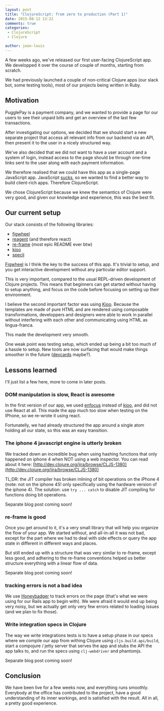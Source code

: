 ```yaml
---
layout: post
title: "ClojureScript: from zero to production (Part 1)"
date: 2015-08-12 13:22
comments: true
categories:
 - ClojureScript
 - Clojure

author: jean-louis
---
```


A few weeks ago, we've released our first user-facing ClojureScript
app. We developped it over the course of couple of months, starting
from scratch.

We had previously launched a couple of non-critical Clojure apps (our
slack bot, some testing tools), most of our projects being written in
Ruby.

<!-- more -->

## Motivation

PugglePay is a payment company, and we wanted to provide a page for
our users to see their unpaid bills and get an overview of the last
few transactions.

After investigating our options, we decided that we should start a new
separate project that access all relevant info from our backend via an
API, then present it to the user in a nicely structured way.

We've also decided that we did not want to have a user account and a
system of login, instead access to the page should be through one-time
links sent to the user along with each payment information.

We therefore realised that we could have this app as a single-page
JavaScript app. JavaScript
[sucks](https://www.destroyallsoftware.com/talks/wat), so we wanted
to find a better way to build client-rich apps. Therefore ClojureScript.

We chose ClojureScript because we knew the semantics of Clojure were
very good, and given our knowledge and experience, this was the best
fit.

## Our current setup

Our stack consists of the following libraries:

 - [figwheel](https://github.com/bhauman/lein-figwheel)
 - [reagent](https://github.com/reagent-project/reagent) (and therefore react)
 - [re-frame](https://github.com/Day8/re-frame) (most epic README ever btw)
 - [kioo](https://github.com/ckirkendall/kioo)
 - [speclj](http://speclj.com/)

[Figwheel](https://github.com/bhauman/lein-figwheel) is I think the
key to the success of this app. It's trivial to setup, and you get
interactive development without any particular editor support.

This is very important, compared to the usual REPL-driven development
of Clojure projects. This means that beginners can get started without
having to setup anything, and focus on the code before focusing on
setting up their environment.

I believe the second important factor was using
[Kioo](https://github.com/ckirkendall/kioo). Because the templates are
made of pure HTML and are rendered using composable transformations,
developpers and designers were able to work in parallel without
interfering with each other and communicating using HTML as
lingua-franca.

This made the development very smooth.

One weak point was testing setup, which ended up being a bit too much
of a hassle to setup. New tools are now surfacing that would make
things smoother in the future
([devcards](https://github.com/bhauman/devcards) maybe?).

## Lessons learned

I'll just list a few here, more to come in later posts.

### DOM manipulation is slow, React is awesome

In the first version of our app, we used
[enfocus](https://github.com/ckirkendall/enfocus) instead of
[kioo](https://github.com/ckirkendall/kioo), and did not use React at
all. This made the app much too slow when testing on the IPhone, so we
re-wrote it using react.

Fortunatelly, we had already structured the app around a single atom
holding all our state, so this was an easy transition.

### The iphone 4 javascript engine is utterly broken

We tracked down an incredible bug when using hashing functions that
only happened on iphone 4 when NOT using a web inspector.  You can
read about it here:
[http://dev.clojure.org/jira/browse/CLJS-1380](http://dev.clojure.org/jira/browse/CLJS-1380)

TL;DR: the JIT compiler has broken inlining of bit operations on the
iPhone 4 (note: not on the iphone 4S! only specifically using the
hardware version of the iphone 4). The solution: use `try ... catch`
to disable JIT compiling for functions doing bit operations.

Separate blog post coming soon!

### re-frame is good

Once you get around to it, it's a very small library that will help
you organize the flow of your app. We started without, and all-in-all
it was not bad, except for the part where we had to deal with side
effects or query the app state in different in different ways and
places.

But still ended up with a structure that was very similar to re-frame,
except less good, and adhering to the re-frame conventions helped us
better structure everything with a linear flow of data.

Separate blog post coming soon!

### tracking errors is not a bad idea

We use [Honeybadger](https://app.honeybadger.io/) to track errors on
the page (that's what we were using for our Rails app to begin
with). We were afraid it would end up being very noisy, but we
actually get only very few errors related to loading issues (and we
plan to fix those).

### Write integration specs in Clojure

The way we write integrations tests is to have a setup phase in our
specs where we compile our app from withing Clojure using
`cljs.build.api/build`, start a compojure / jetty server that serves
the app and stubs the API the app talks to, and run the specs using
`clj-webdriver` and phantomjs.

Separate blog post coming soon!

## Conclusion

We have been live for a few weeks now, and everything runs
smoothly. Everybody at the office has contributed to the project, have
a good understanding of its inner workings, and is satisfied with the
result. All in all, a pretty good experience.
